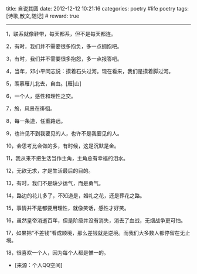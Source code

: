 title: 自说其圆
date: 2012-12-12 10:21:16
categories: poetry #life poetry
tags: [诗歌,散文,随记]  # <!--more-->
reward: true

---

1，联系就像鞋带，每天都系，但不是每天都连。

2，有时，我们并不需要很多抱负，多一点拥抱吧。

3，有时，我们并不需要很多抱怨，多一点报答吧。

<!--more-->

4，当年，邓小平同志说：摸着石头过河。现在看来，我们是摸着脚过河。

5，羡慕雁儿北去，自由。[雁|山]

6，一个人，感性和理性之交。

7，旅，风景在徘徊。

8，每一条道，任重路远。

9，也许见不到我要见的人，也许不是我要见的人。

10，会思考比会做的多，有时候，这是沉默是金。

11，我从来不把生活当作主角，主角总有幸福的泪水。

12，无欲无求，才是生活最后的目的。

13，有时，我们不是缺少运气，而是勇气。

14，路边的花儿多了，不知道是，婚礼之花，还是葬花之路。

15，事情并不是都要用理性，就像笑话，感性才好笑。

16，虽然皇帝消逝百年，但是阶级并没有消失，消去了血战，无烟战争更可怕。

17，如果把“不差钱”看成顺境，那么差钱就是逆境。而我们大多数人都停留在无止境。

18，很喜欢一个人，因为每个人都是惟一的。

- [来源：个人QQ空间]